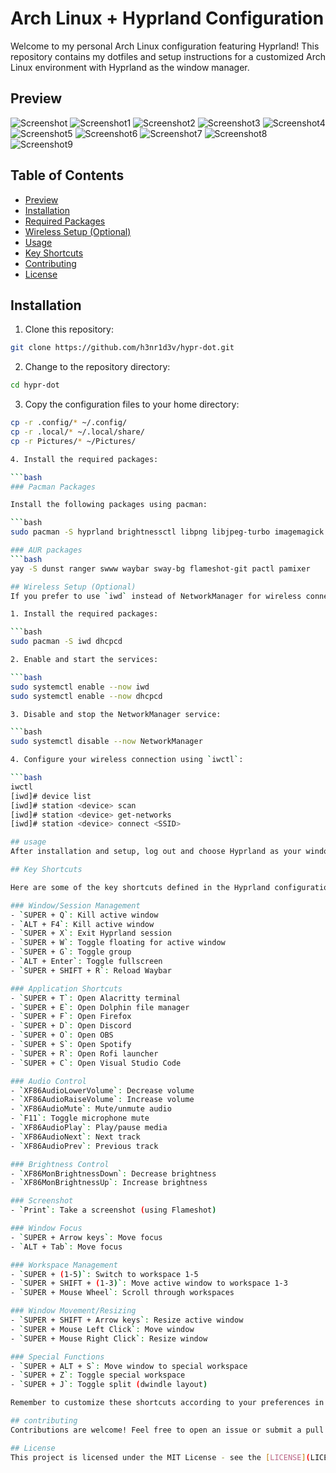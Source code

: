 # Arch Linux + Hyprland Configuration

Welcome to my personal Arch Linux configuration featuring Hyprland! This repository contains my dotfiles and setup instructions for a customized Arch Linux environment with Hyprland as the window manager.

## Preview

![Screenshot](https://github.com/user-attachments/assets/6596d915-5a5d-44b4-953c-1de6ffec7215)
![Screenshot1](https://github.com/user-attachments/assets/6977c7bf-326f-4f02-9603-5a1cbd551cac)
![Screenshot2](https://github.com/user-attachments/assets/3879c72e-e97f-42fd-a9e6-a04394726c03)
![Screenshot3](https://github.com/user-attachments/assets/800bd5b3-486e-43c2-afbf-cea78e1cff60)
![Screenshot4](https://github.com/user-attachments/assets/59a7c441-91a9-4678-8e6d-959771bb21ed)
![Screenshot5](https://github.com/user-attachments/assets/6202fe7f-785e-4dd1-ac7b-93c9d010c6fc)
![Screenshot6](https://github.com/user-attachments/assets/d275d0ad-2e5a-4596-a194-e05dbd900867)
![Screenshot7](https://github.com/user-attachments/assets/88fdf57d-cd98-4422-addb-1de3230da852)
![Screenshot8](https://github.com/user-attachments/assets/11ab1007-a8bf-4944-8bdd-017a649fe2ef)
![Screenshot9](https://github.com/user-attachments/assets/a3d59ff6-809f-45d1-83e0-4d0e4344e052)

## Table of Contents

- [Preview](#preview)
- [Installation](#installation)
- [Required Packages](#required-packages)
- [Wireless Setup (Optional)](#wireless-setup-optional)
- [Usage](#usage)
- [Key Shortcuts](#key-shortcuts)
- [Contributing](#contributing)
- [License](#license)

## Installation

1. Clone this repository:

```bash
git clone https://github.com/h3nr1d3v/hypr-dot.git 
```

2. Change to the repository directory:

```bash
cd hypr-dot
```

3. Copy the configuration files to your home directory:

```bash
cp -r .config/* ~/.config/
cp -r .local/* ~/.local/share/
cp -r Pictures/* ~/Pictures/

4. Install the required packages:

```bash
### Pacman Packages

Install the following packages using pacman:

```bash
sudo pacman -S hyprland brightnessctl libpng libjpeg-turbo imagemagick gawk grep dunst ripgrep vim neovim ffmpeg v4l-utils

### AUR packages
```bash
yay -S dunst ranger swww waybar sway-bg flameshot-git pactl pamixer

## Wireless Setup (Optional)
If you prefer to use `iwd` instead of NetworkManager for wireless connectivity, follow these steps:

1. Install the required packages:

```bash
sudo pacman -S iwd dhcpcd

2. Enable and start the services:

```bash
sudo systemctl enable --now iwd
sudo systemctl enable --now dhcpcd

3. Disable and stop the NetworkManager service:

```bash
sudo systemctl disable --now NetworkManager

4. Configure your wireless connection using `iwctl`:

```bash
iwctl
[iwd]# device list
[iwd]# station <device> scan
[iwd]# station <device> get-networks
[iwd]# station <device> connect <SSID>

## usage
After installation and setup, log out and choose Hyprland as your window manager at the login screen. Your customized environment should now be ready to use!

## Key Shortcuts

Here are some of the key shortcuts defined in the Hyprland configuration:

### Window/Session Management
- `SUPER + Q`: Kill active window
- `ALT + F4`: Kill active window
- `SUPER + X`: Exit Hyprland session
- `SUPER + W`: Toggle floating for active window
- `SUPER + G`: Toggle group
- `ALT + Enter`: Toggle fullscreen
- `SUPER + SHIFT + R`: Reload Waybar

### Application Shortcuts
- `SUPER + T`: Open Alacritty terminal
- `SUPER + E`: Open Dolphin file manager
- `SUPER + F`: Open Firefox
- `SUPER + D`: Open Discord
- `SUPER + O`: Open OBS
- `SUPER + S`: Open Spotify
- `SUPER + R`: Open Rofi launcher
- `SUPER + C`: Open Visual Studio Code

### Audio Control
- `XF86AudioLowerVolume`: Decrease volume
- `XF86AudioRaiseVolume`: Increase volume
- `XF86AudioMute`: Mute/unmute audio
- `F11`: Toggle microphone mute
- `XF86AudioPlay`: Play/pause media
- `XF86AudioNext`: Next track
- `XF86AudioPrev`: Previous track

### Brightness Control
- `XF86MonBrightnessDown`: Decrease brightness
- `XF86MonBrightnessUp`: Increase brightness

### Screenshot
- `Print`: Take a screenshot (using Flameshot)

### Window Focus
- `SUPER + Arrow keys`: Move focus
- `ALT + Tab`: Move focus

### Workspace Management
- `SUPER + (1-5)`: Switch to workspace 1-5
- `SUPER + SHIFT + (1-3)`: Move active window to workspace 1-3
- `SUPER + Mouse Wheel`: Scroll through workspaces

### Window Movement/Resizing
- `SUPER + SHIFT + Arrow keys`: Resize active window
- `SUPER + Mouse Left Click`: Move window
- `SUPER + Mouse Right Click`: Resize window

### Special Functions
- `SUPER + ALT + S`: Move window to special workspace
- `SUPER + Z`: Toggle special workspace
- `SUPER + J`: Toggle split (dwindle layout)

Remember to customize these shortcuts according to your preferences in the `~/.config/hypr/hyprland.conf` file.

## contributing
Contributions are welcome! Feel free to open an issue or submit a pull request if you have any suggestions or improvements.

## License
This project is licensed under the MIT License - see the [LICENSE](LICENSE) file for details.
```

